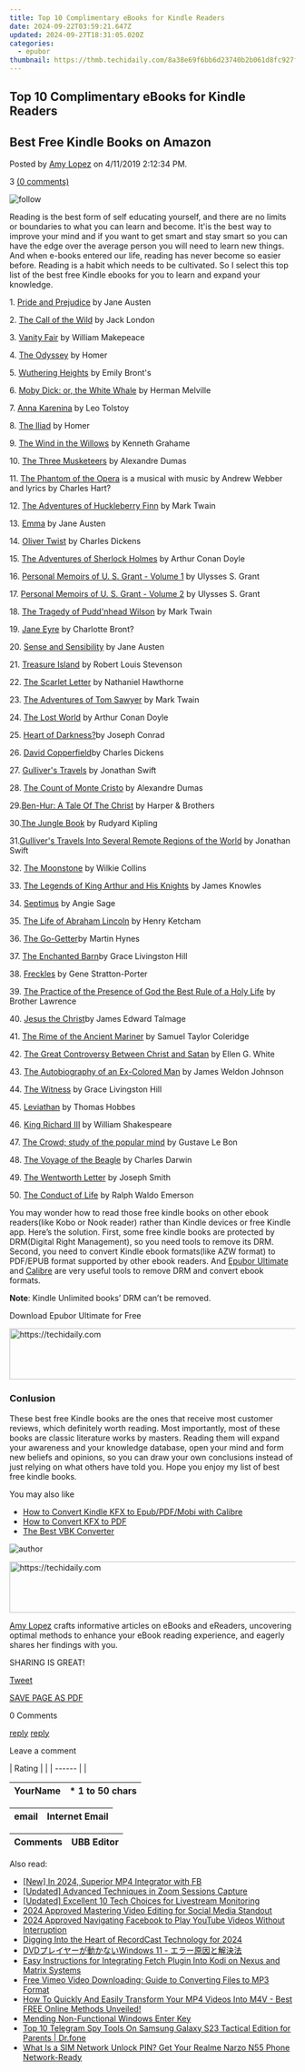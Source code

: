 ```yaml
---
title: Top 10 Complimentary eBooks for Kindle Readers
date: 2024-09-22T03:59:21.647Z
updated: 2024-09-27T18:31:05.020Z
categories:
  - epubor
thumbnail: https://thmb.techidaily.com/8a38e69f6bb6d23740b2b061d8fc927f2b1d57e63f504706f437480fcde8cc73.jpg
---
```


## Top 10 Complimentary eBooks for Kindle Readers

## Best Free Kindle Books on Amazon

Posted by [Amy Lopez](https://shorturl.at/bmsEO) on 4/11/2019 2:12:34 PM.

3 [(0 comments)](http://www.epubor.com/#comment-area) 

![follow](http://www.epubor.com/images/follow.png)

Reading is the best form of self educating yourself, and there are no limits or boundaries to what you can learn and become. It'is the best way to improve your mind and if you want to get smart and stay smart so you can have the edge over the average person you will need to learn new things. And when e-books entered our life, reading has never become so easier before. Reading is a habit which needs to be cultivated. So I select this top list of the best free Kindle ebooks for you to learn and expand your knowledge. 

1\. [Pride and Prejudice](https://www.amazon.com/Pride-Prejudice-AmazonClassics-Jane-Austen-ebook/dp/B071SKHMDL/ref=sr%5F1%5F20?s=books&ie=UTF8&qid=1498188198&sr=1-20&keywords=free+kindle+books&refinements=p%5Fn%5Ffeature%5Fbrowse-bin%3A618073011%2Cp%5F72%3A1250221011) by Jane Austen

2\. [The Call of the Wild](https://www.amazon.com/Call-Wild-AmazonClassics-Jack-London-ebook/dp/B072C7QKRY/ref=sr%5F1%5F2?s=books&ie=UTF8&qid=1498186258&sr=1-2&keywords=The+100+greatest+novels+of+all+time) by Jack London

3\. [Vanity Fair](https://www.amazon.com/Vanity-Centaur-Classics-greatest-novels-ebook/dp/B017AT0MOW/ref=sr%5F1%5F51?s=books&ie=UTF8&qid=1498201608&sr=1-51&keywords=The+100+greatest+novels+of+all+time) by William Makepeace

4\. [The Odyssey](https://www.amazon.com/Odyssey-AmazonClassics-Homer-ebook/dp/B071JBJTFY/ref=pd%5Fsim%5F351%5F2?%5Fencoding=UTF8&psc=1&refRID=92N66QM9HXRSFV32TD9H) by Homer 

5\. [Wuthering Heights](https://www.amazon.com/Wuthering-Heights-Emily-Bront%C3%AB-ebook/dp/B004UJAOLM/ref=sr%5F1%5F1?s=books&ie=UTF8&qid=1498188198&sr=1-1&keywords=free+kindle+books&refinements=p%5Fn%5Ffeature%5Fbrowse-bin%3A618073011%2Cp%5F72%3A1250221011) by Emily Bront's

6\. [Moby Dick: or, the White Whale](https://www.amazon.com/Moby-Dick-White-Herman-Melville-ebook/dp/B004TRXX7C/ref=sr%5F1%5F32?s=books&ie=UTF8&qid=1498188198&sr=1-32&keywords=free+kindle+books&refinements=p%5Fn%5Ffeature%5Fbrowse-bin%3A618073011%2Cp%5F72%3A1250221011) by Herman Melville

7\. [Anna Karenina](https://www.amazon.com/Anna-Karenina-Leo-Tolstoy-ebook/dp/B008476UXW/ref=sr%5F1%5F37?s=books&ie=UTF8&qid=1498188198&sr=1-37&keywords=free+kindle+books&refinements=p%5Fn%5Ffeature%5Fbrowse-bin%3A618073011%2Cp%5F72%3A1250221011) by Leo Tolstoy

8\. [The Iliad](https://www.amazon.com/Iliad-Homer-ebook/dp/B00847VIBQ/ref=sr%5F1%5F90?s=books&ie=UTF8&qid=1498198601&sr=1-90&keywords=free+kindle+books&refinements=p%5Fn%5Ffeature%5Fbrowse-bin%3A618073011) by Homer

9\. [The Wind in the Willows](https://www.amazon.com/Wind-Willows-Kenneth-Grahame-ebook/dp/B0083Z9D7U/ref=sr%5F1%5F89?s=books&ie=UTF8&qid=1498198601&sr=1-89&keywords=free+kindle+books&refinements=p%5Fn%5Ffeature%5Fbrowse-bin%3A618073011) by Kenneth Grahame

10\. [The Three Musketeers](https://www.amazon.com/Three-Musketeers-Alexandre-Dumas-ebook/dp/B004TP8ZZE/ref=sr%5F1%5F136?s=books&ie=UTF8&qid=1498198863&sr=1-136&keywords=free+kindle+books&refinements=p%5Fn%5Ffeature%5Fbrowse-bin%3A618073011) by Alexandre Dumas

11\. [The Phantom of the Opera](https://www.amazon.com/Phantom-Opera-Gaston-Leroux-ebook/dp/B0084AXZRI/ref=sr%5F1%5F106?s=books&ie=UTF8&qid=1498198863&sr=1-106&keywords=free+kindle+books&refinements=p%5Fn%5Ffeature%5Fbrowse-bin%3A618073011) is a musical with music by Andrew Webber and lyrics by Charles Hart?

12\. [The Adventures of Huckleberry Finn](https://www.amazon.com/Adventures-Huckleberry-Centaur-Classics-greatest-ebook/dp/B01A9VVC88/ref=sr%5F1%5F21?s=books&ie=UTF8&qid=1498188198&sr=1-21&keywords=free+kindle+books&refinements=p%5Fn%5Ffeature%5Fbrowse-bin%3A618073011%2Cp%5F72%3A1250221011) by Mark Twain

13\. [Emma](https://www.amazon.com/Emma-Centaur-Classics-greatest-novels-ebook/dp/B01AHGH3Q0/ref=sr%5F1%5F4?s=books&ie=UTF8&qid=1498188198&sr=1-4&keywords=free+kindle+books&refinements=p%5Fn%5Ffeature%5Fbrowse-bin%3A618073011%2Cp%5F72%3A1250221011) by Jane Austen

14\. [Oliver Twist](https://www.amazon.com/Oliver-Centaur-Classics-Charles-Dickens-ebook/dp/B017S9U2T4/ref=sr%5F1%5F13?s=books&ie=UTF8&qid=1498188198&sr=1-13&keywords=free+kindle+books&refinements=p%5Fn%5Ffeature%5Fbrowse-bin%3A618073011%2Cp%5F72%3A1250221011) by Charles Dickens

15\. [The Adventures of Sherlock Holmes](https://www.amazon.com/Adventures-Sherlock-Holmes-Arthur-Conan-ebook/dp/B0082S3FA4/ref=sr%5F1%5F51?s=books&ie=UTF8&qid=1498198601&sr=1-51&keywords=free+kindle+books&refinements=p%5Fn%5Ffeature%5Fbrowse-bin%3A618073011) by Arthur Conan Doyle 

16\. [Personal Memoirs of U. S. Grant - Volume 1](https://www.amazon.com/Personal-Memoirs-U-S-Grant-ebook/dp/B0082RZGNY/ref=sr%5F1%5F182?s=books&ie=UTF8&qid=1498198886&sr=1-182&keywords=free+kindle+books&refinements=p%5Fn%5Ffeature%5Fbrowse-bin%3A618073011) by Ulysses S. Grant

17\. [Personal Memoirs of U. S. Grant - Volume 2](https://www.amazon.com/Personal-Memoirs-U-S-Grant-ebook/dp/B0082RZECM/ref=sr%5F1%5F183?s=books&ie=UTF8&qid=1498198886&sr=1-183&keywords=free+kindle+books&refinements=p%5Fn%5Ffeature%5Fbrowse-bin%3A618073011) by Ulysses S. Grant

18\. [The Tragedy of Pudd'nhead Wilson](https://www.amazon.com/Tragedy-Puddnhead-Wilson-Mark-Twain-ebook/dp/B0084B0E94/ref=sr%5F1%5F233?s=books&ie=UTF8&qid=1498199539&sr=1-233&keywords=free+kindle+books&refinements=p%5Fn%5Ffeature%5Fbrowse-bin%3A618073011) by Mark Twain

19\. [Jane Eyre](https://www.amazon.com/Jane-Centaur-Classics-greatest-novels-ebook/dp/B01AG0HHY0/ref=sr%5F1%5F40?s=books&ie=UTF8&qid=1498201463&sr=1-40&keywords=The+100+greatest+novels+of+all+time) by Charlotte Bront?

20\. [Sense and Sensibility](https://www.amazon.com/Sense-Sensibility-Wisehouse-Classics-Illustrations-ebook/dp/B01KZ2V1DW/ref=tmm%5Fkin%5Ftitle%5F0?%5Fencoding=UTF8&qid=1498203775&sr=1-1) by Jane Austen

21\. [Treasure Island](https://www.amazon.com/Treasure-Island-AmazonClassics-Robert-Stevenson-ebook/dp/B072Q1KBRT/ref=sr%5F1%5F1?s=digital-text&ie=UTF8&qid=1498204248&sr=1-1&keywords=Treasure+Island) by Robert Louis Stevenson

22\. [The Scarlet Letter](https://www.amazon.com/Scarlet-Letter-Centaur-Classics-greatest-ebook/dp/B01BLYJW7A/ref=sr%5F1%5F55?s=books&ie=UTF8&qid=1498201608&sr=1-55&keywords=The+100+greatest+novels+of+all+time) by Nathaniel Hawthorne

 23\. [The Adventures of Tom Sawyer](https://www.amazon.com/Adventures-Tom-Sawyer-AmazonClassics-ebook/dp/B072F1WKW1/ref=sr%5F1%5F1?s=digital-text&ie=UTF8&qid=1498204003&sr=1-1&keywords=The+Adventures+of+Tom+Sawyer) by Mark Twain

24\. [The Lost World](https://www.amazon.com/Lost-World-Arthur-Conan-Doyle-ebook/dp/B004UJDLJE/ref=sr%5F1%5F2?s=digital-text&ie=UTF8&qid=1498204092&sr=1-2&keywords=The+Lost+World) by Arthur Conan Doyle 

25\. [Heart of Darkness?](https://www.amazon.com/Heart-Darkness-Joseph-Conrad/dp/1576466892/ref=sr%5F1%5F12?s=books&ie=UTF8&qid=1498186258&sr=1-12&keywords=The+100+greatest+novels+of+all+time)by Joseph Conrad

26\. [David Copperfield](https://www.amazon.com/Copperfield-Centaur-Classics-greatest-novels-ebook/dp/B01AL0CJ7A/ref=sr%5F1%5F9?s=books&ie=UTF8&qid=1498186258&sr=1-9&keywords=The+100+greatest+novels+of+all+time)by Charles Dickens

27\. [Gulliver's Travels](https://www.amazon.com/Gullivers-Travels-Centaur-Classics-greatest-ebook/dp/B01AHIFTUK/ref=sr%5F1%5F11?s=books&ie=UTF8&qid=1498186258&sr=1-11&keywords=The+100+greatest+novels+of+all+time) by Jonathan Swift

28\. [The Count of Monte Cristo](https://www.amazon.com/Cristo-Centaur-Classics-greatest-novels-ebook/dp/B01A7XU76G/ref=sr%5F1%5F15?s=books&ie=UTF8&qid=1498201307&sr=1-15&keywords=The+100+greatest+novels+of+all+time) by Alexandre Dumas

29.[Ben-Hur: A Tale Of The Christ](https://www.amazon.com/Ben-Hur-Tale-Christ-Lew-Wallace-ebook/dp/B06W9GYPSK/ref=sr%5F1%5F1?s=digital-text&ie=UTF8&qid=1498204372&sr=1-1&keywords=Ben-Hur%3A+A+Tale+Of+The+Christ) by Harper & Brothers

30.[The Jungle Book](https://www.amazon.com/Jungle-Book-AmazonClassics-Rudyard-Kipling-ebook/dp/B0728MXM3Q/ref=pd%5Fsim%5F351%5F1?%5Fencoding=UTF8&psc=1&refRID=CHG54CKGXMCA7BCW7ZX0) by Rudyard Kipling

31.[Gulliver's Travels Into Several Remote Regions of the World](https://www.amazon.com/Gullivers-Travels-Several-Remote-Regions-ebook/dp/B0084B5MNW/ref=sr%5F1%5F149?s=books&ie=UTF8&qid=1498198886&sr=1-149&keywords=free+kindle+books&refinements=p%5Fn%5Ffeature%5Fbrowse-bin%3A618073011) by Jonathan Swift

32\. [The Moonstone](https://www.amazon.com/Moonstone-Dover-Thrift-Editions-ebook-dp-B00A73A6N6/dp/B00A73A6N6/ref=mt%5Fkindle?%5Fencoding=UTF8&me=&qid=1554963080) by Wilkie Collins

33\. [The Legends of King Arthur and His Knights](https://www.amazon.com/Legends-King-Arthur-His-Knights-ebook/dp/B0083ZMP5C/ref=sr%5F1%5F163?s=books&ie=UTF8&qid=1498198886&sr=1-163&keywords=free+kindle+books&refinements=p%5Fn%5Ffeature%5Fbrowse-bin%3A618073011) by James Knowles

34\. [Septimus](https://www.amazon.com/Septimus-William-John-Locke-ebook/dp/B004TIKZYA/ref=sr%5F1%5F195?s=books&ie=UTF8&qid=1498199539&sr=1-195&keywords=free+kindle+books&refinements=p%5Fn%5Ffeature%5Fbrowse-bin%3A618073011) by Angie Sage

35\. [The Life of Abraham Lincoln](https://www.amazon.com/Life-Abraham-Lincoln-Henry-Ketcham-ebook/dp/B0084A7RVI/ref=sr%5F1%5F222?s=books&ie=UTF8&qid=1498199539&sr=1-222&keywords=free+kindle+books&refinements=p%5Fn%5Ffeature%5Fbrowse-bin%3A618073011) by Henry Ketcham 

36\. [The Go-Getter](https://www.amazon.com/Go-Getter-Peter-B-Bernard-Kyne-ebook/dp/B0084BY58K/ref=sr%5F1%5F226?s=books&ie=UTF8&qid=1498199539&sr=1-226&keywords=free+kindle+books&refinements=p%5Fn%5Ffeature%5Fbrowse-bin%3A618073011)by Martin Hynes

37\. [The Enchanted Barn](https://www.amazon.com/Enchanted-Barn-Grace-Livingston-Hill-ebook/dp/B006FLEC2K/ref=sr%5F1%5F231?s=books&ie=UTF8&qid=1498199539&sr=1-231&keywords=free+kindle+books&refinements=p%5Fn%5Ffeature%5Fbrowse-bin%3A618073011)by Grace Livingston Hill

38\. [Freckles](https://www.amazon.com/Freckles-Gene-Stratton-Porter-ebook/dp/B0084B0AXY/ref=sr%5F1%5F246?s=books&ie=UTF8&qid=1498199803&sr=1-246&keywords=free+kindle+books&refinements=p%5Fn%5Ffeature%5Fbrowse-bin%3A618073011) by Gene Stratton-Porter 

39\. [The Practice of the Presence of God the Best Rule of a Holy Life](https://www.amazon.com/Practice-Presence-Best-Rule-Holy-ebook/dp/B004TQL07S/ref=sr%5F1%5F255?s=books&ie=UTF8&qid=1498199803&sr=1-255&keywords=free+kindle+books&refinements=p%5Fn%5Ffeature%5Fbrowse-bin%3A618073011) by Brother Lawrence

40\. [Jesus the Christ](https://www.amazon.com/Messiah-Mission-According-Scriptures-Ancient-ebook/dp/B004TIKNX8/ref=sr%5F1%5F262?s=books&ie=UTF8&qid=1498199803&sr=1-262&keywords=free+kindle+books&refinements=p%5Fn%5Ffeature%5Fbrowse-bin%3A618073011)by James Edward Talmage

41\. [The Rime of the Ancient Mariner](https://www.amazon.com/Ancient-Mariner-Samuel-Taylor-Coleridge-ebook/dp/B0083Z49HO/ref=sr%5F1%5F269?s=books&ie=UTF8&qid=1498199803&sr=1-269&keywords=free+kindle+books&refinements=p%5Fn%5Ffeature%5Fbrowse-bin%3A618073011) by Samuel Taylor Coleridge

42\. [The Great Controversy Between Christ and Satan](https://www.amazon.com/Great-Controversy-Between-Christ-Satan-ebook/dp/B004TRFAJQ/ref=sr%5F1%5F297?s=books&ie=UTF8&qid=1498199850&sr=1-297&keywords=free+kindle+books&refinements=p%5Fn%5Ffeature%5Fbrowse-bin%3A618073011) by Ellen G. White

43\. [The Autobiography of an Ex-Colored Man](https://www.amazon.com/Autobiography-Ex-Colored-James-Weldon-Johnson-ebook/dp/B0082UYCHM/ref=sr%5F1%5F303?s=books&ie=UTF8&qid=1498199850&sr=1-303&keywords=free+kindle+books&refinements=p%5Fn%5Ffeature%5Fbrowse-bin%3A618073011) by James Weldon Johnson

44\. [The Witness](https://www.amazon.com/Witness-Grace-Livingston-Hill-ebook/dp/B004TQN0NU/ref=sr%5F1%5F305?s=books&ie=UTF8&qid=1498199850&sr=1-305&keywords=free+kindle+books&refinements=p%5Fn%5Ffeature%5Fbrowse-bin%3A618073011) by Grace Livingston Hill

45\. [Leviathan](https://www.amazon.com/Leviathan-Thomas-Hobbes-ebook/dp/B00847ERJQ/ref=sr%5F1%5F308?s=books&ie=UTF8&qid=1498199850&sr=1-308&keywords=free+kindle+books&refinements=p%5Fn%5Ffeature%5Fbrowse-bin%3A618073011) by Thomas Hobbes

46\. [King Richard III](https://www.amazon.com/King-Richard-III-William-Shakespeare-ebook/dp/B00847SY1S/ref=sr%5F1%5F318?s=books&ie=UTF8&qid=1498199850&sr=1-318&keywords=free+kindle+books&refinements=p%5Fn%5Ffeature%5Fbrowse-bin%3A618073011) by William Shakespeare

47\. [The Crowd; study of the popular mind](https://www.amazon.com/Crowd-study-popular-mind-ebook/dp/B004UJNFQI/ref=sr%5F1%5F327?s=books&ie=UTF8&qid=1498200259&sr=1-327&keywords=free+kindle+books&refinements=p%5Fn%5Ffeature%5Fbrowse-bin%3A618073011) by Gustave Le Bon

48\. [The Voyage of the Beagle](https://www.amazon.com/Voyage-Beagle-Charles-Darwin-ebook/dp/B004TOYF40/ref=sr%5F1%5F325?s=books&ie=UTF8&qid=1498200259&sr=1-325&keywords=free+kindle+books&refinements=p%5Fn%5Ffeature%5Fbrowse-bin%3A618073011) by Charles Darwin

49\. [The Wentworth Letter](https://www.amazon.com/Wentworth-Letter-Joseph-Smith-ebook/dp/B0084A76P0/ref=sr%5F1%5F340?s=books&ie=UTF8&qid=1498200662&sr=1-340&keywords=free+kindle+books&refinements=p%5Fn%5Ffeature%5Fbrowse-bin%3A618073011) by Joseph Smith 

50\. [The Conduct of Life](https://www.amazon.com/Conduct-Life-Ralph-Waldo-Emerson-ebook/dp/B00AQMU660/ref=sr%5F1%5F371?s=books&ie=UTF8&qid=1498200662&sr=1-371&keywords=free+kindle+books&refinements=p%5Fn%5Ffeature%5Fbrowse-bin%3A618073011) by Ralph Waldo Emerson

You may wonder how to read those free kindle books on other ebook readers(like Kobo or Nook reader) rather than Kindle devices or free Kindle app. Here’s the solution. First, some free kindle books are protected by DRM(Digital Right Management), so you need tools to remove its DRM. Second, you need to convert Kindle ebook formats(like AZW format) to PDF/EPUB format supported by other ebook readers. And [Epubor Ultimate](https://epubor.com/) and [Calibre](https://calibre-ebook.com/) are very useful tools to remove DRM and convert ebook formats.

**Note**: Kindle Unlimited books’ DRM can’t be removed. 

Download Epubor Ultimate for Free

[](https://tools.techidaily.com/epubor/ultimate/) [](https://tools.techidaily.com/epubor/ultimate/) 

<!-- affiliate ads begin -->
<a href="https://appsumo.8odi.net/c/5597632/2082536/7443" target="_top" id="2082536">
  <img src="//a.impactradius-go.com/display-ad/7443-2082536" border="0" alt="https://techidaily.com" width="728" height="90"/>
</a>
<img height="0" width="0" src="https://appsumo.8odi.net/i/5597632/2082536/7443" style="position:absolute;visibility:hidden;" border="0" />
<!-- affiliate ads end -->

### Conlusion

These best free Kindle books are the ones that receive most customer reviews, which definitely worth reading. Most importantly, most of these books are classic literature works by masters. Reading them will expand your awareness and your knowledge database, open your mind and form new beliefs and opinions, so you can draw your own conclusions instead of just relying on what others have told you. Hope you enjoy my list of best free kindle books.

You may also like

* [How to Convert Kindle KFX to Epub/PDF/Mobi with Calibre](https://tools.techidaily.com/epubor/products/)
* [How to Convert KFX to PDF](https://tools.techidaily.com/epubor/products/)
* [The Best VBK Converter](https://tools.techidaily.com/epubor/products/)

![author](http://www.epubor.com/images/uppic/Hillary.png)

<!-- affiliate ads begin -->
<a href="https://appsumo.8odi.net/c/5597632/2144279/7443" target="_top" id="2144279">
  <img src="//a.impactradius-go.com/display-ad/7443-2144279" border="0" alt="https://techidaily.com" width="728" height="90"/>
</a>
<img height="0" width="0" src="https://appsumo.8odi.net/i/5597632/2144279/7443" style="position:absolute;visibility:hidden;" border="0" />
<!-- affiliate ads end -->

[Amy Lopez](https://shorturl.at/bmsEO) crafts informative articles on eBooks and eReaders, uncovering optimal methods to enhance your eBook reading experience, and eagerly shares her findings with you.

SHARING IS GREAT!

[Tweet](https://twitter.com/share) 

[SAVE PAGE AS PDF](https://tools.techidaily.com/epubor/products/) 

0 Comments

[reply](https://tools.techidaily.com/epubor/products/) [reply](https://tools.techidaily.com/epubor/products/) 

Leave a comment

| Rating |  |
| ------ |  |

| YourName | \*  1 to 50 chars |
| -------- | ----------------- |

| email | Internet Email |
| ----- | -------------- |

| Comments | UBB Editor |
| -------- | ---------- |

<ins class="adsbygoogle"
     style="display:block"
     data-ad-format="autorelaxed"
     data-ad-client="ca-pub-7571918770474297"
     data-ad-slot="1223367746"></ins>

<ins class="adsbygoogle"
     style="display:block"
     data-ad-client="ca-pub-7571918770474297"
     data-ad-slot="8358498916"
     data-ad-format="auto"
     data-full-width-responsive="true"></ins>

<span class="atpl-alsoreadstyle">Also read:</span>
<div><ul>
<li><a href="https://facebook-clips.techidaily.com/new-in-2024-superior-mp4-integrator-with-fb/"><u>[New] In 2024, Superior MP4 Integrator with FB</u></a></li>
<li><a href="https://screen-capture.techidaily.com/updated-advanced-techniques-in-zoom-sessions-capture/"><u>[Updated] Advanced Techniques in Zoom Sessions Capture</u></a></li>
<li><a href="https://youtube-zero.techidaily.com/ed-excellent-10-tech-choices-for-livestream-monitoring/"><u>[Updated] Excellent 10 Tech Choices for Livestream Monitoring</u></a></li>
<li><a href="https://instagram-video-recordings.techidaily.com/2024-approved-mastering-video-editing-for-social-media-standout/"><u>2024 Approved Mastering Video Editing for Social Media Standout</u></a></li>
<li><a href="https://facebook-video-recording.techidaily.com/2024-approved-navigating-facebook-to-play-youtube-videos-without-interruption/"><u>2024 Approved Navigating Facebook to Play YouTube Videos Without Interruption</u></a></li>
<li><a href="https://screen-video-capture.techidaily.com/digging-into-the-heart-of-recordcast-technology-for-2024/"><u>Digging Into the Heart of RecordCast Technology for 2024</u></a></li>
<li><a href="https://discover-bits.techidaily.com/dvdwindows-11/"><u>DVDプレイヤーが動かないWindows 11 - エラー原因と解決法</u></a></li>
<li><a href="https://discover-bits.techidaily.com/easy-instructions-for-integrating-fetch-plugin-into-kodi-on-nexus-and-matrix-systems/"><u>Easy Instructions for Integrating Fetch Plugin Into Kodi on Nexus and Matrix Systems</u></a></li>
<li><a href="https://discover-bits.techidaily.com/free-vimeo-video-downloading-guide-to-converting-files-to-mp3-format/"><u>Free Vimeo Video Downloading: Guide to Converting Files to MP3 Format</u></a></li>
<li><a href="https://discover-bits.techidaily.com/how-to-quickly-and-easily-transform-your-mp4-videos-into-m4v-best-free-online-methods-unveiled/"><u>How To Quickly And Easily Transform Your MP4 Videos Into M4V - Best FREE Online Methods Unveiled!</u></a></li>
<li><a href="https://driver-error.techidaily.com/mending-non-functional-windows-enter-key/"><u>Mending Non-Functional Windows Enter Key</u></a></li>
<li><a href="https://android-location-track.techidaily.com/top-10-telegram-spy-tools-on-samsung-galaxy-s23-tactical-edition-for-parents-drfone-by-drfone-virtual-android/"><u>Top 10 Telegram Spy Tools On Samsung Galaxy S23 Tactical Edition for Parents | Dr.fone</u></a></li>
<li><a href="https://sim-unlock.techidaily.com/what-is-a-sim-network-unlock-pin-get-your-realme-narzo-n55-phone-network-ready-by-drfone-android/"><u>What Is a SIM Network Unlock PIN? Get Your Realme Narzo N55 Phone Network-Ready</u></a></li>
</ul></div>

